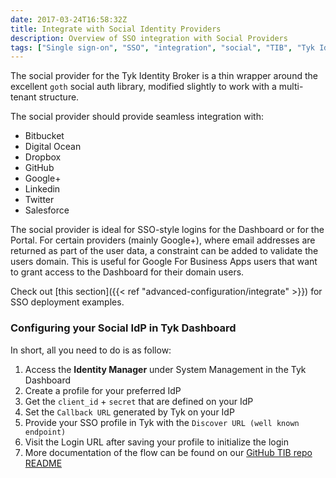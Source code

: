 ```yaml
---
date: 2017-03-24T16:58:32Z
title: Integrate with Social Identity Providers
description: Overview of SSO integration with Social Providers
tags: ["Single sign-on", "SSO", "integration", "social", "TIB", "Tyk Identity Broker", "identity"]
---
```


The social provider for the Tyk Identity Broker is a thin wrapper around the excellent `goth` social auth library, modified slightly to work with a multi-tenant structure.

The social provider should provide seamless integration with:
- Bitbucket
- Digital Ocean
- Dropbox
- GitHub
- Google+
- Linkedin
- Twitter
- Salesforce

The social provider is ideal for SSO-style logins for the Dashboard or for the Portal. For certain providers (mainly Google+), where email addresses are returned as part of the user data, a constraint can be added to validate the users domain. This is useful for Google For Business Apps users that want to grant access to the Dashboard for their domain users.

Check out [this section]({{< ref "advanced-configuration/integrate" >}}) for SSO deployment examples.

### Configuring your Social IdP in Tyk Dashboard

In short, all you need to do is as follow:

1. Access the **Identity Manager** under System Management in the Tyk Dashboard
2. Create a profile for your preferred IdP
3. Get the `client_id` + `secret` that are defined on your IdP
4. Set the `Callback URL` generated by Tyk on your IdP
5. Provide your SSO profile in Tyk with the `Discover URL (well known endpoint)`
6. Visit the Login URL after saving your profile to initialize the login
7. More documentation of the flow can be found on our [GitHub TIB repo README](https://github.com/TykTechnologies/tyk-identity-broker)

